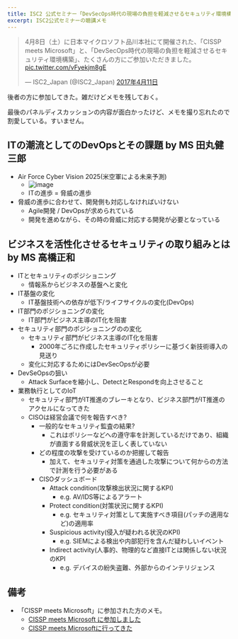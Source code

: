 ```yaml
---
title: ISC2 公式セミナー「DevSecOps時代の現場の負担を軽減させるセキュリティ環境構築」聴講メモ
excerpt: ISC2公式セミナーの聴講メモ
---
```


<blockquote class="twitter-tweet" data-lang="ja"><p lang="ja" dir="ltr">4月8日（土）に日本マイクロソフト品川本社にて開催された、「CISSP meets Microsoft」と、「DevSecOps時代の現場の負担を軽減させるセキュリティ環境構築」、たくさんの方にご参加いただきました。 <a href="https://t.co/vFyekjm8gE">pic.twitter.com/vFyekjm8gE</a></p>&mdash; ISC2_Japan (@ISC2_Japan) <a href="https://twitter.com/ISC2_Japan/status/851713298479198208">2017年4月11日</a></blockquote>
<script async src="//platform.twitter.com/widgets.js" charset="utf-8"></script>


後者の方に参加してきた。雑だけどメモを残しておく。


最後のパネルディスカッションの内容が面白かったけど、メモを撮り忘れたので割愛している。すいません。

## ITの潮流としてのDevOpsとその課題 by MS 田丸健三郎

* Air Force Cyber Vision 2025(米空軍による未来予測)
  * ![image](https://csdl-images.computer.org/mags/co/2014/11/figures/mco20141100942.gif)
  * ITの進歩 = 脅威の進歩
* 脅威の進歩に合わせて、開発側も対応しなければいけない
  * Agile開発 / DevOpsが求められている
  * 開発を進めながら、その時の脅威に対応する開発が必要となっている

## ビジネスを活性化させるセキュリティの取り組みとは by MS 高橋正和
* ITとセキュリティのポジショニング
  * 情報系からビジネスの基盤へと変化
* IT基盤の変化
  * IT基盤技術への依存が低下/ライフサイクルの変化(DevOps)
* IT部門のポジショニングの変化
  *  IT部門がビジネス主導のIT化を阻害
* セキュリティ部門のポジショニングのの変化
  * セキュリティ部門がビジネス主導のIT化を阻害
    * 2000年ごろに作成したセキュリティポリシーに基づく新技術導入の見送り
  * 変化に対応するためにはDevSecOpsが必要
* DevSeOpsの狙い
  * Attack Surfaceを縮小し、DetectとRespondを向上させること
* 業務執行としてのIoT
  * セキュリティ部門がIT推進のブレーキとなり、ビジネス部門がIT推進のアクセルになってきた
  * CISOは経営会議で何を報告すべき?
    * 一般的なセキュリティ監査の結果?
      * これはポリシーなどへの遵守率を計測しているだけであり、組織が直面する脅威状況を正しく表していない
    * どの程度の攻撃を受けているのか把握して報告
      * 加えて、セキュリティ対策を通過した攻撃について何からの方法で計測を行う必要がある
    * CISOダッシュボード
      * Attack condition(攻撃検出状況に関するKPI)
        * e.g. AV/IDS等によるアラート
      * Protect condition(対策状況に関するKPI)
        * e.g. セキュリティ対策として実施すべき項目(パッチの適用など)の適用率
      * Suspicious activity(侵入が疑われる状況のKPI)
        * e.g. SIEMによる検出や内部犯行を含んだ疑わしいイベント
      * Indirect activity(人事的、物理的など直接ITとは関係しない状況のKPI
        * e.g. デバイスの紛失盗難、外部からのインテリジェンス

## 備考

* 「CISSP meets Microsoft」に参加された方のメモ。
  * [CISSP meets Microsoft に参加しました](http://mctjp.com/2017/04/09/cissp-meets-microsoft-%E3%81%AB%E5%8F%82%E5%8A%A0%E3%81%97%E3%81%BE%E3%81%97%E3%81%9F/)
  * [CISSP meets Microsoftに行ってきた](http://qiita.com/fnifni/items/0b39f2aa669c6b2d2f21)
